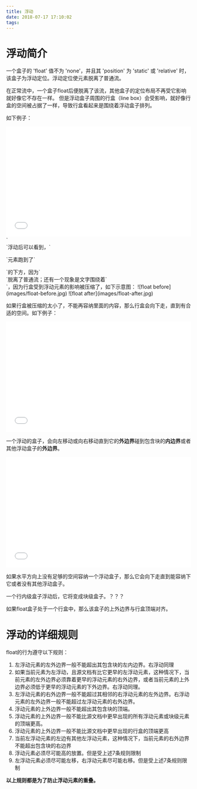 ```yaml
---
title: 浮动
date: 2018-07-17 17:10:02
tags:
---
```


# 浮动简介

一个盒子的 'float' 值不为 'none'，并且其 'position' 为 'static' 或 'relative' 时，该盒子为浮动定位。浮动定位使元素脱离了普通流。

在正常流中，一个盒子float后便脱离了该流，其他盒子的定位布局不再受它影响就好像它不存在一样。
但是浮动盒子周围的行盒（line box）会受影响，就好像行盒的空间被占据了一样，导致行盒看起来是围绕着浮动盒子排列。

如下例子：
<iframe width="100%" height="300" src="//jsfiddle.net/qw8880000/shgbunqc/3/embedded/html,css,result/" allowfullscreen="allowfullscreen" allowpaymentrequest frameborder="0"></iframe>
`<div>`浮动后可以看到，`<p>`元素跑到了`<div>`的下方，因为`<div>`脱离了普通流；还有一个现象是文字围绕着`<div>`，因为行盒受到浮动元素的影响被压缩了，如下示意图：
![float before](images/float-before.jpg)
![float after](images/float-after.jpg)

如果行盒被压缩的太小了，不能再容纳里面的内容，那么行盒会向下走，直到有合适的空间。如下例子：
<iframe width="100%" height="300" src="//jsfiddle.net/qw8880000/tvo6w5en/embedded/html,css,result/" allowfullscreen="allowfullscreen" allowpaymentrequest frameborder="0"></iframe>

一个浮动的盒子，会向左移动或向右移动直到它的**外边界**碰到包含块的**内边界**或者其他浮动盒子的**外边界**。
<iframe width="100%" height="300" src="//jsfiddle.net/qw8880000/f2eo96gb/embedded/html,css,result/" allowfullscreen="allowfullscreen" allowpaymentrequest frameborder="0"></iframe>

如果水平方向上没有足够的空间容纳一个浮动盒子，那么它会向下走直到能容纳下它或者没有其他浮动盒子。

一个行内级盒子浮动后，它将变成块级盒子。？？？

如果float盒子处于一个行盒中，那么该盒子的上外边界与行盒顶端对齐。

# 浮动的详细规则

float的行为遵守以下规则：
1. 左浮动元素的左外边界一般不能超出其包含块的左内边界。右浮动同理
1. 如果当前元素为左浮动，且源文档有比它更早的左浮动元素，这种情况下，当前元素的左外边界必须靠着更早的浮动元素的右外边界，或者当前元素的上外边界必须低于更早的浮动元素的下外边界。右浮动同理。
1. 左浮动元素的右外边界一般不能超过其相邻的右浮动元素的左外边界。右浮动元素的左外边界一般不能超过左浮动元素的右外边界。
1. 浮动元素的上外边界一般不能超出其包含块的顶端。
1. 浮动元素的上外边界一般不能比源文档中更早出现的所有浮动元素或块级元素的顶端更高。
1. 浮动元素的上外边界一般不能比源文档中更早出现的行盒的顶端更高
1. 当前左浮动元素的左边有其他左浮动元素，这种情况下，当前元素的右外边界不能超出包含块的右边界
1. 浮动元素必须尽可能高的放置。但是受上述7条规则限制
1. 左浮动元素必须尽可能左移，右浮动元素尽可能右移。但是受上述7条规则限制

**以上规则都是为了防止浮动元素的重叠。**

